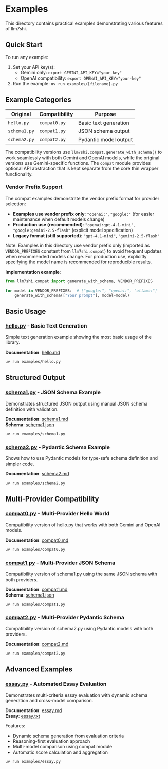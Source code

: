 # Examples

This directory contains practical examples demonstrating various features of llm7shi.

## Quick Start

To run any example:

1. Set your API key(s):
   - Gemini only: `export GEMINI_API_KEY="your-key"`
   - OpenAI compatibility: `export OPENAI_API_KEY="your-key"`
2. Run the example: `uv run examples/[filename].py`

## Example Categories

| Original | Compatibility | Purpose |
|----------|--------------|---------|
| `hello.py` | `compat0.py` | Basic text generation |
| `schema1.py` | `compat1.py` | JSON schema output |
| `schema2.py` | `compat2.py` | Pydantic model output |

The compatibility versions use `llm7shi.compat.generate_with_schema()` to work seamlessly with both Gemini and OpenAI models, while the original versions use Gemini-specific functions. The `compat` module provides optional API abstraction that is kept separate from the core thin wrapper functionality.

### Vendor Prefix Support

The compat examples demonstrate the vendor prefix format for provider selection:

- **Examples use vendor prefix only**: `"openai:"`, `"google:"` (for easier maintenance when default models change)
- **Production use (recommended)**: `"openai:gpt-4.1-mini"`, `"google:gemini-2.5-flash"` (explicit model specification)
- **Legacy format (still supported)**: `"gpt-4.1-mini"`, `"gemini-2.5-flash"`

Note: Examples in this directory use vendor prefix only (imported as `VENDOR_PREFIXES` constant from `llm7shi.compat`) to avoid frequent updates when recommended models change. For production use, explicitly specifying the model name is recommended for reproducible results.

**Implementation example**:
```python
from llm7shi.compat import generate_with_schema, VENDOR_PREFIXES

for model in VENDOR_PREFIXES:  # ["google:", "openai:", "ollama:"]
    generate_with_schema(["Your prompt"], model=model)
```

## Basic Usage

### [hello.py](hello.py) - Basic Text Generation
Simple text generation example showing the most basic usage of the library.

**Documentation**: [hello.md](hello.md)

```bash
uv run examples/hello.py
```

## Structured Output

### [schema1.py](schema1.py) - JSON Schema Example
Demonstrates structured JSON output using manual JSON schema definition with validation.

**Documentation**: [schema1.md](schema1.md)  
**Schema**: [schema1.json](schema1.json)

```bash
uv run examples/schema1.py
```

### [schema2.py](schema2.py) - Pydantic Schema Example
Shows how to use Pydantic models for type-safe schema definition and simpler code.

**Documentation**: [schema2.md](schema2.md)

```bash
uv run examples/schema2.py
```

## Multi-Provider Compatibility

### [compat0.py](compat0.py) - Multi-Provider Hello World
Compatibility version of hello.py that works with both Gemini and OpenAI models.

**Documentation**: [compat0.md](compat0.md)

```bash
uv run examples/compat0.py
```

### [compat1.py](compat1.py) - Multi-Provider JSON Schema
Compatibility version of schema1.py using the same JSON schema with both providers.

**Documentation**: [compat1.md](compat1.md)  
**Schema**: [schema1.json](schema1.json)

```bash
uv run examples/compat1.py
```

### [compat2.py](compat2.py) - Multi-Provider Pydantic Schema
Compatibility version of schema2.py using Pydantic models with both providers.

**Documentation**: [compat2.md](compat2.md)

```bash
uv run examples/compat2.py
```

## Advanced Examples

### [essay.py](essay.py) - Automated Essay Evaluation
Demonstrates multi-criteria essay evaluation with dynamic schema generation and cross-model comparison.

**Documentation**: [essay.md](essay.md)  
**Essay**: [essay.txt](essay.txt)

Features:
- Dynamic schema generation from evaluation criteria
- Reasoning-first evaluation approach
- Multi-model comparison using compat module
- Automatic score calculation and aggregation

```bash
uv run examples/essay.py
```
